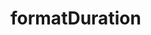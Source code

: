 # formatDuration

<!-- TODO-START
TODO: Fill short description here.

## Type signature

TODO: Fill type signature down below.

```
any ⇒ any
```

## Examples

TODO: List at least one example down below.

```javascript
formatDuration(); // ⇒ TODO
```

## Questions

TODO: List questions that may this function answers.
TODO-END -->
